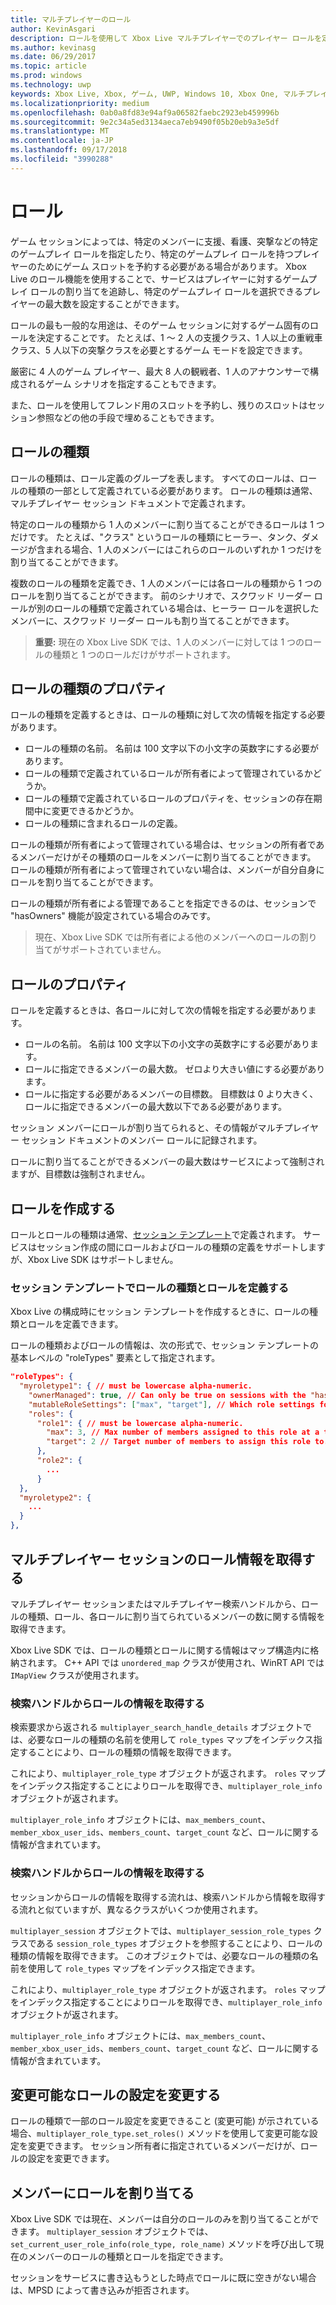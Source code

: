 ```yaml
---
title: マルチプレイヤーのロール
author: KevinAsgari
description: ロールを使用して Xbox Live マルチプレイヤーでのプレイヤー ロールを定義する方法について説明します。
ms.author: kevinasg
ms.date: 06/29/2017
ms.topic: article
ms.prod: windows
ms.technology: uwp
keywords: Xbox Live, Xbox, ゲーム, UWP, Windows 10, Xbox One, マルチプレイヤー, ロール
ms.localizationpriority: medium
ms.openlocfilehash: 0ab0a8fd83e94af9a06582faebc2923eb459996b
ms.sourcegitcommit: 9e2c34a5ed3134aeca7eb9490f05b20eb9a3e5df
ms.translationtype: MT
ms.contentlocale: ja-JP
ms.lasthandoff: 09/17/2018
ms.locfileid: "3990288"
---
```

# <a name="roles"></a>ロール

ゲーム セッションによっては、特定のメンバーに支援、看護、突撃などの特定のゲームプレイ ロールを指定したり、特定のゲームプレイ ロールを持つプレイヤーのためにゲーム スロットを予約する必要がある場合があります。 Xbox Live のロール機能を使用することで、サービスはプレイヤーに対するゲームプレイ ロールの割り当てを追跡し、特定のゲームプレイ ロールを選択できるプレイヤーの最大数を設定することができます。

ロールの最も一般的な用途は、そのゲーム セッションに対するゲーム固有のロールを決定することです。 たとえば、1 ～ 2 人の支援クラス、1 人以上の重戦車クラス、5 人以下の突撃クラスを必要とするゲーム モードを設定できます。

厳密に 4 人のゲーム プレイヤー、最大 8 人の観戦者、1 人のアナウンサーで構成されるゲーム シナリオを指定することもできます。

また、ロールを使用してフレンド用のスロットを予約し、残りのスロットはセッション参照などの他の手段で埋めることもできます。

## <a name="role-types"></a>ロールの種類

ロールの種類は、ロール定義のグループを表します。 すべてのロールは、ロールの種類の一部として定義されている必要があります。 ロールの種類は通常、マルチプレイヤー セッション ドキュメントで定義されます。

特定のロールの種類から 1 人のメンバーに割り当てることができるロールは 1 つだけです。 たとえば、"クラス" というロールの種類にヒーラー、タンク、ダメージが含まれる場合、1 人のメンバーにはこれらのロールのいずれか 1 つだけを割り当てることができます。

複数のロールの種類を定義でき、1 人のメンバーには各ロールの種類から 1 つのロールを割り当てることができます。 前のシナリオで、スクワッド リーダー ロールが別のロールの種類で定義されている場合は、ヒーラー ロールを選択したメンバーに、スクワッド リーダー ロールも割り当てることができます。

> **重要:** 現在の Xbox Live SDK では、1 人のメンバーに対しては 1 つのロールの種類と 1 つのロールだけがサポートされます。

## <a name="role-type-properties"></a>ロールの種類のプロパティ

ロールの種類を定義するときは、ロールの種類に対して次の情報を指定する必要があります。

* ロールの種類の名前。 名前は 100 文字以下の小文字の英数字にする必要があります。
* ロールの種類で定義されているロールが所有者によって管理されているかどうか。
* ロールの種類で定義されているロールのプロパティを、セッションの存在期間中に変更できるかどうか。
* ロールの種類に含まれるロールの定義。

ロールの種類が所有者によって管理されている場合は、セッションの所有者であるメンバーだけがその種類のロールをメンバーに割り当てることができます。 ロールの種類が所有者によって管理されていない場合は、メンバーが自分自身にロールを割り当てることができます。

ロールの種類が所有者による管理であることを指定できるのは、セッションで "hasOwners" 機能が設定されている場合のみです。

> 現在、Xbox Live SDK では所有者による他のメンバーへのロールの割り当てがサポートされていません。

## <a name="role-properties"></a>ロールのプロパティ

ロールを定義するときは、各ロールに対して次の情報を指定する必要があります。

* ロールの名前。 名前は 100 文字以下の小文字の英数字にする必要があります。
* ロールに指定できるメンバーの最大数。 ゼロより大きい値にする必要があります。
* ロールに指定する必要があるメンバーの目標数。 目標数は 0 より大きく、ロールに指定できるメンバーの最大数以下である必要があります。

セッション メンバーにロールが割り当てられると、その情報がマルチプレイヤー セッション ドキュメントのメンバー ロールに記録されます。

ロールに割り当てることができるメンバーの最大数はサービスによって強制されますが、目標数は強制されません。

## <a name="create-roles"></a>ロールを作成する

ロールとロールの種類は通常、[セッション テンプレート](service-configuration/session-templates.md)で定義されます。 サービスはセッション作成の間にロールおよびロールの種類の定義をサポートしますが、Xbox Live SDK はサポートしません。

### <a name="define-role-types-and-roles-in-a-session-template"></a>セッション テンプレートでロールの種類とロールを定義する

Xbox Live の構成時にセッション テンプレートを作成するときに、ロールの種類とロールを定義できます。

ロールの種類およびロールの情報は、次の形式で、セッション テンプレートの基本レベルの "roleTypes" 要素として指定されます。

```json
"roleTypes": {
  "myroletype1": { // must be lowercase alpha-numeric.
    "ownerManaged": true, // Can only be true on sessions with the "hasOwners" capability set. If true, only the owner of the session can assign this role to members.
    "mutableRoleSettings": ["max", "target"], // Which role settings for roles in this role type can be modified throughout the life of the session. Exclude role settings to lock them.
    "roles": {
      "role1": { // must be lowercase alpha-numeric.
        "max": 3, // Max number of members assigned to this role at a time, enforced by MPSD.
        "target": 2 // Target number of members to assign this role to. Like max, but not enforced (can be exceeded).
      },
      "role2": {
        ...
      }
  },
  "myroletype2": {
    ...
  }
},
```

## <a name="retrieve-role-information-for-a-multiplayer-session"></a>マルチプレイヤー セッションのロール情報を取得する

マルチプレイヤー セッションまたはマルチプレイヤー検索ハンドルから、ロールの種類、ロール、各ロールに割り当てられているメンバーの数に関する情報を取得できます。

Xbox Live SDK では、ロールの種類とロールに関する情報はマップ構造内に格納されます。 C++ API では `unordered_map` クラスが使用され、WinRT API では `IMapView` クラスが使用されます。

### <a name="get-the-role-information-from-a-search-handle"></a>検索ハンドルからロールの情報を取得する

検索要求から返される `multiplayer_search_handle_details` オブジェクトでは、必要なロールの種類の名前を使用して `role_types` マップをインデックス指定することにより、ロールの種類の情報を取得できます。

これにより、`multiplayer_role_type` オブジェクトが返されます。 `roles` マップをインデックス指定することによりロールを取得でき、`multiplayer_role_info` オブジェクトが返されます。

`multiplayer_role_info` オブジェクトには、`max_members_count`、`member_xbox_user_ids`、`members_count`、`target_count` など、ロールに関する情報が含まれています。

### <a name="get-the-role-information-from-a-search-handle"></a>検索ハンドルからロールの情報を取得する

セッションからロールの情報を取得する流れは、検索ハンドルから情報を取得する流れと似ていますが、異なるクラスがいくつか使用されます。

`multiplayer_session` オブジェクトでは、`multiplayer_session_role_types` クラスである `session_role_types` オブジェクトを参照することにより、ロールの種類の情報を取得できます。 このオブジェクトでは、必要なロールの種類の名前を使用して `role_types` マップをインデックス指定できます。

これにより、`multiplayer_role_type` オブジェクトが返されます。 `roles` マップをインデックス指定することによりロールを取得でき、`multiplayer_role_info` オブジェクトが返されます。

`multiplayer_role_info` オブジェクトには、`max_members_count`、`member_xbox_user_ids`、`members_count`、`target_count` など、ロールに関する情報が含まれています。

## <a name="change-mutable-role-settings"></a>変更可能なロールの設定を変更する

ロールの種類で一部のロール設定を変更できること (変更可能) が示されている場合、`multiplayer_role_type.set_roles()` メソッドを使用して変更可能な設定を変更できます。 セッション所有者に指定されているメンバーだけが、ロールの設定を変更できます。

## <a name="assign-a-role-to-a-member"></a>メンバーにロールを割り当てる

Xbox Live SDK では現在、メンバーは自分のロールのみを割り当てることができます。 `multiplayer_session` オブジェクトでは、`set_current_user_role_info(role_type, role_name)` メソッドを呼び出して現在のメンバーのロールの種類とロールを指定できます。

セッションをサービスに書き込もうとした時点でロールに既に空きがない場合は、MPSD によって書き込みが拒否されます。
